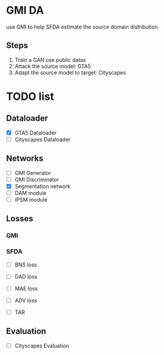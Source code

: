 # GMI DA

use GMI to help SFDA estimate the source domain distribution


## Steps

1. Train a GAN use public datas
2. Attack the source model: GTA5
3. Adapt the source model to target: Cityscapes


# TODO list


## Dataloader

* [x] GTA5 Dataloader
* [ ] Cityscapes Dataloader

## Networks

* [ ] GMI Generator
* [ ] GMI Discriminator
* [x] Segmentation network
* [ ] DAM module
* [ ] IPSM module

## Losses

### GMI

### SFDA

* [ ] BNS loss
* [ ] DAD loss
* [ ] MAE loss
* [ ] ADV loss
* [ ] TAR


## Evaluation

* [ ] Cityscapes Evaluation
